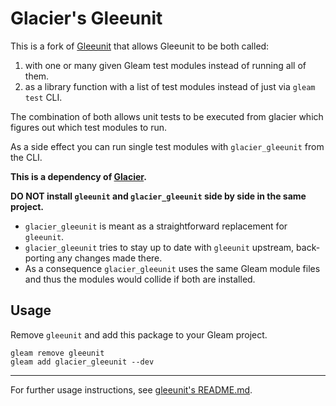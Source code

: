# Glacier's Gleeunit

This is a fork of [Gleeunit](https://hex.pm/packages/gleeunit) that allows
Gleeunit to be both called:

1. with one or many given Gleam test modules instead of running all of them.
2. as a library function with a list of test modules instead of just
   via `gleam test` CLI.

The combination of both allows unit tests to be executed from glacier which
figures out which test modules to run.

As a side effect you can run single test modules with `glacier_gleeunit` from
the CLI.

**This is a dependency of [Glacier](https://hex.pm/packages/glacier).**

**DO NOT install `gleeunit` and `glacier_gleeunit` side by side in the same project.**

- `glacier_gleeunit` is meant as a straightforward replacement for `gleeunit`.
- `glacier_gleeunit` tries to stay up to date with `gleeunit` upstream,
   back-porting any changes made there.
- As a consequence `glacier_gleeunit` uses the same Gleam module files and thus
  the modules would collide if both are installed.

## Usage

Remove `gleeunit` and add this package to your Gleam project.

```shell
gleam remove gleeunit
gleam add glacier_gleeunit --dev
```

* * *

For further usage instructions, see [gleeunit's README.md](./README.md).
